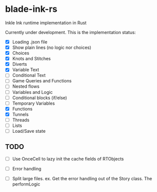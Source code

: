# blade-ink-rs
Inkle Ink runtime implementation in Rust

Currently under development. This is the implementation status:

- [x] Loading .json file
- [x] Show plain lines (no logic nor choices)
- [x] Choices
- [x] Knots and Stitches
- [x] Diverts
- [x] Variable Text
- [ ] Conditional Text
- [ ] Game Queries and Functions
- [ ] Nested flows
- [ ] Variables and Logic
- [ ] Conditional blocks (if/else)
- [ ] Temporary Variables
- [x] Functions
- [x] Tunnels
- [ ] Threads
- [ ] Lists
- [ ] Load/Save state

## TODO

- [ ] Use OnceCell to lazy init the cache fields of RTObjects
- [ ] Error handling
- [ ] Split large files. ex. Get the error handling out of the Story class. The performLogic 



